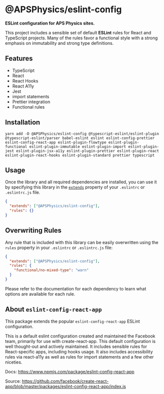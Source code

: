 # @APSPhysics/eslint-config

**ESLint configuration for APS Physics sites.**

This project includes a sensible set of default **ESLint** rules for React and TypeScript projects. Many of the rules favor a functional style with a strong emphasis on immutability and strong type definitions.

## Features

- TypeScript
- React
- React Hooks
- React A11y
- Jest
- import statements
- Prettier integration
- Functional rules

## Installation

```
yarn add -D @APSPhysics/eslint-config @typescript-eslint/eslint-plugin @typescript-eslint/parser babel-eslint eslint eslint-config-prettier eslint-config-react-app eslint-plugin-flowtype eslint-plugin-functional eslint-plugin-immutable eslint-plugin-import eslint-plugin-jest eslint-plugin-jsx-a11y eslint-plugin-prettier eslint-plugin-react eslint-plugin-react-hooks eslint-plugin-standard prettier typescript
```

## Usage

Once the library and all required dependencies are installed, you can use it by specifying this library in the [`extends`](http://eslint.org/docs/user-guide/configuring#extending-configuration-files) property of your `.eslintrc` or `.eslintrc.js` file.

```json
{
  "extends": ["@APSPhysics/eslint-config"],
  "rules": {}
}
```

## Overwriting Rules

Any rule that is included with this library can be easily overwritten using the `rules` property in your `.eslintrc` or `.eslintrc.js` file:

```json
{
  "extends": ["@APSPhysics/eslint-config"],
  "rules": {
    "functional/no-mixed-type": "warn"
  }
}
```

Please refer to the documentation for each dependency to learn what options are available for each rule.

## About `eslint-config-react-app`

This package extends the popular `eslint-config-react-app` ESLint configuration.

This is a default eslint configuration created and maintained the Facebook team, primarily for use with create-react-app. This default configuration is well thought-out and actively maintained. It includes sensible rules for React-specific apps, including hooks usage. It also includes accessibility rules via react-a11y as well as rules for import statements and a few other niceties.

Docs: https://www.npmjs.com/package/eslint-config-react-app

Source: https://github.com/facebook/create-react-app/blob/master/packages/eslint-config-react-app/index.js
